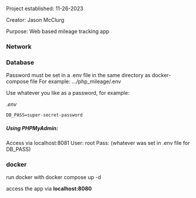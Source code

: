 Project established: 11-26-2023

Creator: Jason McClurg

Purpose: Web based mileage tracking app 

### Network

### Database
Password must be set in a .env file in the same directory as docker-compose file
For example: .../php_mileage/.env

Use whatever you like as a password, for example:

_.env_
```
DB_PASS=super-secret-password
```
##### Using PHPMyAdmin:
Access via localhost:8081
User: root
Pass: (whatever was set in .env file for DB_PASS)

### docker
run docker with 
    docker compose up -d

access the app via **localhost:8080**
